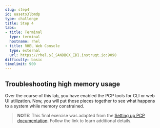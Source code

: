 ```yaml
---
slug: step4
id: uaseto3lbmdp
type: challenge
title: Step 4
tabs:
- title: Terminal
  type: terminal
  hostname: rhel
- title: RHEL Web Console
  type: external
  url: https://rhel.${_SANDBOX_ID}.instruqt.io:9090
difficulty: basic
timelimit: 900
---
```

## Troubleshooting high memory usage

Over the course of this lab, you have enabled the PCP tools for CLI or web UI utilization. Now, you will put those pieces together to see what happens to a system while memory constrained.



>**NOTE:** This final exercise was adapted from the [Setting up PCP documentation](https://access.redhat.com/documentation/gu-in/red_hat_enterprise_linux/9/html/monitoring_and_managing_system_status_and_performance/setting-up-pcp_monitoring-and-managing-system-status-and-performance#troubleshooting-high-memory-usage_setting-up-pcp). Follow the link to learn additional details.